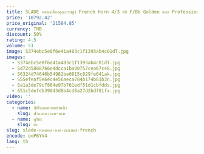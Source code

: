 ```yaml
---
title: SLADE ทองเหลืองคุณภาพสูง French Horn 4/3 คีย์ F/Bb Golden แยก Professional Grade เครื่องดนตรีพร้อมอุปกรณ์เสริม
price: '10792.42'
price_original: '21584.85'
currency: THB
discount: 50%
rating: 4.5
volume: 51
image: S374ebc5e8f6e41a483c1f1393ab4c01dT.jpg
images:
  - S374ebc5e8f6e41a483c1f1393ab4c01dT.jpg
  - Sd72d5868766e4dcca1ba90757cea67c48.jpg
  - S6324d74646b54982be0815c029fe041ak.jpg
  - S55efeaf5e6ec4e56aeca784b174b81b3n.jpg
  - Sa1a3de79c7864e97b761edf51d1cbfdds.jpg
  - S51c5defdb39043d8b4cd8a27d2bdf81fx.jpg
video: ''
categories:
  - name: กีฬาและความบันเทิง
    slug: ฬาและความบ-นเท
  - name: ดุริยะ
    slug: ยะ
slug: slade-ทองเหล-องค-ณภาพส-french
encode: ooP6YV4
lang: th
---
```

  